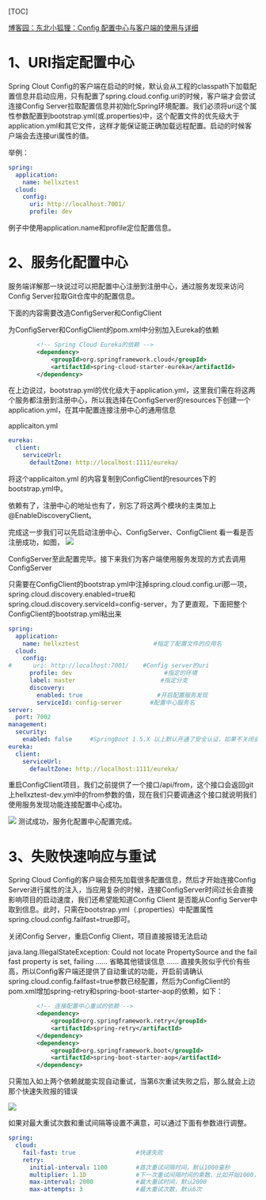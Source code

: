 [TOC]

[博客园：东北小狐狸：Config 配置中心与客户端的使用与详细](https://www.cnblogs.com/hellxz/p/9306507.html)

# 1、URI指定配置中心
Spring Clout Config的客户端在启动的时候，默认会从工程的classpath下加载配置信息并启动应用，只有配置了spring.cloud.config.uri的时候，客户端才会尝试连接Config Server拉取配置信息并初始化Spring环境配置。我们必须将uri这个属性参数配置到bootstrap.yml(或.properties)中，这个配置文件的优先级大于application.yml和其它文件，这样才能保证能正确加载远程配置。启动的时候客户端会去连接uri属性的值。

举例：
```yml
spring:
  application:
    name: hellxztest
  cloud:
    config:
      uri: http://localhost:7001/
      profile: dev
```
例子中使用application.name和profile定位配置信息。

# 2、服务化配置中心
服务端详解那一块说过可以把配置中心注册到注册中心，通过服务发现来访问Config Server拉取Git仓库中的配置信息。

下面的内容需要改造ConfigServer和ConfigClient

为ConfigServer和ConfigClient的pom.xml中分别加入Eureka的依赖
```xml
        <!-- Spring Cloud Eureka的依赖 -->
        <dependency>
            <groupId>org.springframework.cloud</groupId>
            <artifactId>spring-cloud-starter-eureka</artifactId>
        </dependency>
```
在上边说过，bootstrap.yml的优化级大于application.yml，这里我们需在将这两个服务都注册到注册中心，所以我选择在ConfigServer的resources下创建一个application.yml，在其中配置连接注册中心的通用信息

applicaiton.yml
```yml
eureka:
  client:
    serviceUrl:
      defaultZone: http://localhost:1111/eureka/
```
将这个applicaiton.yml 的内容复制到ConfigClient的resources下的bootstrap.yml中。

依赖有了，注册中心的地址也有了，别忘了将这两个模块的主类加上@EnableDiscoveryClient。

完成这一步我们可以先启动注册中心、ConfigServer、ConfigClient 看一看是否注册成功，如图，
![](https://images2018.cnblogs.com/blog/1149398/201807/1149398-20180713180304549-749891655.png)

ConfigServer至此配置完毕。接下来我们为客户端使用服务发现的方式去调用ConfigServer

只需要在ConfigClient的bootstrap.yml中注掉spring.cloud.config.uri那一项，spring.cloud.discovery.enabled=true和spring.cloud.discovery.serviceId=config-server，为了更直观，下面把整个ConfigClient的bootstrap.yml粘出来

```yml
spring:
  application:
    name: hellxztest                     #指定了配置文件的应用名
  cloud:
    config:
#      uri: http://localhost:7001/    #Config server的uri
      profile: dev                          #指定的环境
      label: master                        #指定分支
      discovery:
        enabled: true                     #开启配置服务发现
        serviceId: config-server        #配置中心服务名
server:
  port: 7002
management:
  security:
    enabled: false     #SpringBoot 1.5.X 以上默认开通了安全认证，如果不关闭会要求权限
eureka:
  client:
    serviceUrl:
      defaultZone: http://localhost:1111/eureka/
```
重启ConfigClient项目，我们之前提供了一个接口/api/from，这个接口会返回git上hellxztest-dev.yml中的from参数的值，现在我们只要调通这个接口就说明我们使用服务发现功能连接配置中心成功。

![](https://images2018.cnblogs.com/blog/1149398/201807/1149398-20180713180330900-344101495.png)
测试成功，服务化配置中心配置完成。

# 3、失败快速响应与重试
Spring Cloud Config的客户端会预先加载很多配置信息，然后才开始连接Config Server进行属性的注入，当应用复杂的时候，连接ConfigServer时间过长会直接影响项目的启动速度，我们还希望能知道Config Client 是否能从Config Server中取到信息。此时，只需在bootstrap.yml（.properties）中配置属性spring.cloud.config.failfast=true即可。

关闭Config Server，重启Config Client，项目直接报错无法启动

java.lang.IllegalStateException: Could not locate PropertySource and the fail fast property is set, failing
	…… 省略其他错误信息 ……
直接失败似乎代价有些高，所以Config客户端还提供了自动重试的功能，开启前请确认spring.cloud.config.failfast=true参数已经配置，然后为ConfigClient的pom.xml增加spring-retry和spring-boot-starter-aop的依赖，如下：
```xml
        <!-- 连接配置中心重试的依赖 -->
        <dependency>
            <groupId>org.springframework.retry</groupId>
            <artifactId>spring-retry</artifactId>
        </dependency>
        <dependency>
            <groupId>org.springframework.boot</groupId>
            <artifactId>spring-boot-starter-aop</artifactId>
        </dependency>
```
只需加入如上两个依赖就能实现自动重试，当第6次重试失败之后，那么就会上边那个快速失败报的错误

![](https://images2018.cnblogs.com/blog/1149398/201807/1149398-20180713180352310-1929804609.png)

如果对最大重试次数和重试间隔等设置不满意，可以通过下面有参数进行调整。
```yml
spring:
  cloud:
    fail-fast: true                 #快速失败
    retry:
      initial-interval: 1100        #首次重试间隔时间，默认1000毫秒
      multiplier: 1.1D              #下一次重试间隔时间的乘数，比如开始1000，下一次就是1000*1.1=1100
      max-interval: 2000            #最大重试时间，默认2000
      max-attempts: 3               #最大重试次数，默认6次
```